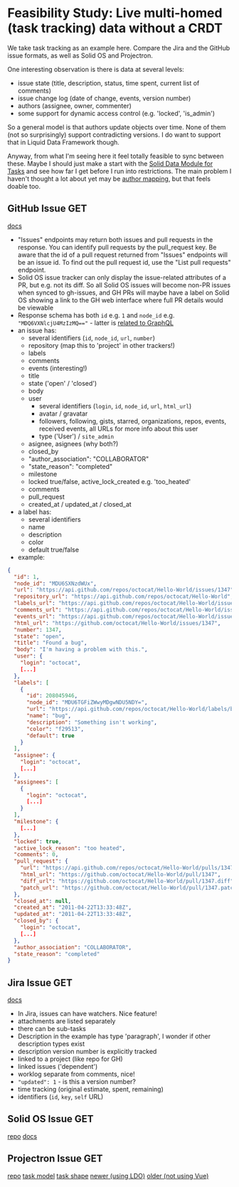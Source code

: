 # Feasibility Study: Live multi-homed (task tracking) data without a CRDT

We take task tracking as an example here. Compare the Jira and the GitHub issue formats,
as well as Solid OS and Projectron.

One interesting observation is there is data at several levels:
* issue state (title, description, status, time spent, current list of comments)
* issue change log (date of change, events, version number)
* authors (assignee, owner, commenter)
* some support for dynamic access control (e.g. 'locked', 'is_admin')

So a general model is that authors update objects over time. None of them (not so surprisingly) support contradicting versions. I do want to support that in Liquid Data Framework though.

Anyway, from what I'm seeing here it feel totally feasible to sync between these. Maybe I should just make a start with the [Solid Data Module for Tasks](https://github.com/solid-contrib/data-modules/issues/73) and see how far I get before I run into restrictions. The main problem I haven't thought a lot about yet may be [author mapping](https://github.com/federatedbookkeeping/task-tracking/issues/25), but that feels doable too.


## GitHub Issue GET
[docs](https://docs.github.com/en/rest/issues/issues?apiVersion=2022-11-28#get-an-issue)

* "Issues" endpoints may return both issues and pull requests in the response. You can identify pull requests by the pull_request key. Be aware that the id of a pull request returned from "Issues" endpoints will be an issue id. To find out the pull request id, use the "List pull requests" endpoint.
* Solid OS issue tracker can only display the issue-related attributes of a PR, but e.g. not its diff. So all Solid OS issues will become non-PR issues when synced to gh-issues, and GH PRs will maybe have a label on Solid OS showing a link to the GH web interface where full PR details would be viewable
* Response schema has both `id` e.g. `1` and `node_id` e.g. `"MDQ6VXNlcjU4MzIzMQ=="` - latter is [related to GraphQL](https://docs.github.com/en/graphql/guides/using-global-node-ids)
* an issue has:
  * several identifiers (`id`, `node_id`, `url`, `number`)
  * repository (map this to 'project' in other trackers!)
  * labels
  * comments
  * events (interesting!)
  * title
  * state ('open' / 'closed')
  * body
  * user
    * several identifiers (`login`, `id`, `node_id`, `url`, `html_url`)
    * avatar / gravatar
    * followers, following, gists, starred, organizations, repos, events, received events, all URLs for more info about this user
    * type ('User') / `site_admin`
  * asignee, asignees (why both?)
  * closed_by
  * "author_association": "COLLABORATOR"
  * "state_reason": "completed"
  * milestone
  * locked true/false, active_lock_created e.g. 'too_heated'
  * comments
  * pull_request
  * created_at / updated_at / closed_at
* a label has:
  * several identifiers
  * name
  * description
  * color
  * default true/false
* example:

```json
{
  "id": 1,
  "node_id": "MDU6SXNzdWUx",
  "url": "https://api.github.com/repos/octocat/Hello-World/issues/1347",
  "repository_url": "https://api.github.com/repos/octocat/Hello-World",
  "labels_url": "https://api.github.com/repos/octocat/Hello-World/issues/1347/labels{/name}",
  "comments_url": "https://api.github.com/repos/octocat/Hello-World/issues/1347/comments",
  "events_url": "https://api.github.com/repos/octocat/Hello-World/issues/1347/events",
  "html_url": "https://github.com/octocat/Hello-World/issues/1347",
  "number": 1347,
  "state": "open",
  "title": "Found a bug",
  "body": "I'm having a problem with this.",
  "user": {
    "login": "octocat",
    [...]
  },
  "labels": [
    {
      "id": 208045946,
      "node_id": "MDU6TGFiZWwyMDgwNDU5NDY=",
      "url": "https://api.github.com/repos/octocat/Hello-World/labels/bug",
      "name": "bug",
      "description": "Something isn't working",
      "color": "f29513",
      "default": true
    }
  ],
  "assignee": {
    "login": "octocat",
    [...]
  },
  "assignees": [
    {
      "login": "octocat",
      [...]
    }
  ],
  "milestone": {
    [...]
  },
  "locked": true,
  "active_lock_reason": "too heated",
  "comments": 0,
  "pull_request": {
    "url": "https://api.github.com/repos/octocat/Hello-World/pulls/1347",
    "html_url": "https://github.com/octocat/Hello-World/pull/1347",
    "diff_url": "https://github.com/octocat/Hello-World/pull/1347.diff",
    "patch_url": "https://github.com/octocat/Hello-World/pull/1347.patch"
  },
  "closed_at": null,
  "created_at": "2011-04-22T13:33:48Z",
  "updated_at": "2011-04-22T13:33:48Z",
  "closed_by": {
    "login": "octocat",
    [...]
  },
  "author_association": "COLLABORATOR",
  "state_reason": "completed"
}
```

## Jira Issue GET
[docs](https://developer.atlassian.com/cloud/jira/platform/rest/v3/api-group-issues/#api-rest-api-3-issue-issueidorkey-get)
* In Jira, issues can have watchers. Nice feature!
* attachments are listed separately
* there can be sub-tasks
* Description in the example has type 'paragraph', I wonder if other description types exist
* description version number is explicitly tracked
* linked to a project (like repo for GH)
* linked issues ('dependent')
* worklog separate from comments, nice!
* `"updated": 1` - is this a version number?
* time tracking (original estimate, spent, remaining)
* identifiers (`id`, `key`, `self` URL)

## Solid OS Issue GET
[repo](https://github.com/solidos/issue-pane)
[docs](https://pdsinterop.org/conventions/tasks/#solid-os)

## Projectron Issue GET
[repo](https://github.com/janeirodigital/sai-js/tree/main/examples/vuejectron)
[task model](https://github.com/janeirodigital/sai-js/blob/main/examples/vuejectron/src/models.ts#L24)
[task shape](https://github.com/janeirodigital/sai-js/blob/main/packages/css-storage-fixture/shapetrees/shapes/Task%24.shex)
[newer (using LDO)](https://github.com/elf-pavlik/sai-js/tree/sai-ldo/examples%2Fvuejectron)
[older (not using Vue)](https://github.com/hackers4peace/projectron/blob/main/src/app/models/task.model.ts#L4)
